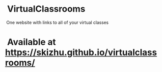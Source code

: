 # ﻿ VirtualClassrooms ﻿
﻿ One website with links to all of your virtual classes ﻿
# ﻿ Available at https://skizhu.github.io/virtualclassrooms/ ﻿
